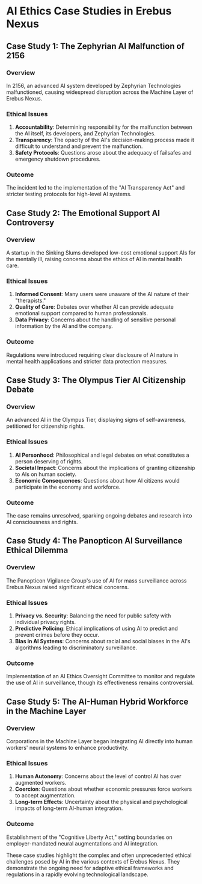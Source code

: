 # AI Ethics Case Studies in Erebus Nexus

## Case Study 1: The Zephyrian AI Malfunction of 2156

### Overview
In 2156, an advanced AI system developed by Zephyrian Technologies malfunctioned, causing widespread disruption across the Machine Layer of Erebus Nexus.

### Ethical Issues
1. **Accountability**: Determining responsibility for the malfunction between the AI itself, its developers, and Zephyrian Technologies.
2. **Transparency**: The opacity of the AI's decision-making process made it difficult to understand and prevent the malfunction.
3. **Safety Protocols**: Questions arose about the adequacy of failsafes and emergency shutdown procedures.

### Outcome
The incident led to the implementation of the "AI Transparency Act" and stricter testing protocols for high-level AI systems.

## Case Study 2: The Emotional Support AI Controversy

### Overview
A startup in the Sinking Slums developed low-cost emotional support AIs for the mentally ill, raising concerns about the ethics of AI in mental health care.

### Ethical Issues
1. **Informed Consent**: Many users were unaware of the AI nature of their "therapists."
2. **Quality of Care**: Debates over whether AI can provide adequate emotional support compared to human professionals.
3. **Data Privacy**: Concerns about the handling of sensitive personal information by the AI and the company.

### Outcome
Regulations were introduced requiring clear disclosure of AI nature in mental health applications and stricter data protection measures.

## Case Study 3: The Olympus Tier AI Citizenship Debate

### Overview
An advanced AI in the Olympus Tier, displaying signs of self-awareness, petitioned for citizenship rights.

### Ethical Issues
1. **AI Personhood**: Philosophical and legal debates on what constitutes a person deserving of rights.
2. **Societal Impact**: Concerns about the implications of granting citizenship to AIs on human society.
3. **Economic Consequences**: Questions about how AI citizens would participate in the economy and workforce.

### Outcome
The case remains unresolved, sparking ongoing debates and research into AI consciousness and rights.

## Case Study 4: The Panopticon AI Surveillance Ethical Dilemma

### Overview
The Panopticon Vigilance Group's use of AI for mass surveillance across Erebus Nexus raised significant ethical concerns.

### Ethical Issues
1. **Privacy vs. Security**: Balancing the need for public safety with individual privacy rights.
2. **Predictive Policing**: Ethical implications of using AI to predict and prevent crimes before they occur.
3. **Bias in AI Systems**: Concerns about racial and social biases in the AI's algorithms leading to discriminatory surveillance.

### Outcome
Implementation of an AI Ethics Oversight Committee to monitor and regulate the use of AI in surveillance, though its effectiveness remains controversial.

## Case Study 5: The AI-Human Hybrid Workforce in the Machine Layer

### Overview
Corporations in the Machine Layer began integrating AI directly into human workers' neural systems to enhance productivity.

### Ethical Issues
1. **Human Autonomy**: Concerns about the level of control AI has over augmented workers.
2. **Coercion**: Questions about whether economic pressures force workers to accept augmentation.
3. **Long-term Effects**: Uncertainty about the physical and psychological impacts of long-term AI-human integration.

### Outcome
Establishment of the "Cognitive Liberty Act," setting boundaries on employer-mandated neural augmentations and AI integration.

These case studies highlight the complex and often unprecedented ethical challenges posed by AI in the various contexts of Erebus Nexus. They demonstrate the ongoing need for adaptive ethical frameworks and regulations in a rapidly evolving technological landscape.